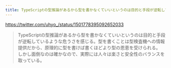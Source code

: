 ```yaml
---
title: TypeScriptの型推論があるから型を書かなくていいというのは目的と手段が逆転しているような危うさを感じる。...
---
```


https://twitter.com/uhyo_/status/1501778395092652033

> TypeScriptの型推論があるから型を書かなくていいというのは目的と手段が逆転しているような危うさを感じる。型を書くことは型検査機への情報提供だから、原理的に型を書けば書くほどより型の恩恵を受けられる。 しかし面倒なのは確かなので、実際には人々は楽さと安全性のバランスを取っている。

